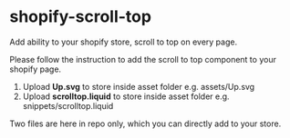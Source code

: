 # shopify-scroll-top
Add ability to your shopify store, scroll to top on every page.

Please follow the instruction to add the scroll to top component to your shopify page.

1. Upload <b>Up.svg</b> to store inside asset folder e.g. assets/Up.svg
2. Upload <b>scrolltop.liquid</b> to store inside asset folder e.g. snippets/scrolltop.liquid

Two files are here in repo only, which you can directly add to your store.
